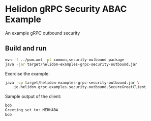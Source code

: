 # Helidon gRPC Security ABAC Example

An example gRPC outbound security

## Build and run

```bash
mvn -f ../pom.xml -pl common,security-outbound package
java -jar target/helidon-examples-grpc-security-outbound.jar
```

Exercise the example:
```bash
java -cp target/helidon-examples-grpc-security-outbound.jar \
    io.helidon.grpc.examples.security.outbound.SecureGreetClient
```

Sample output of the client:
```bash
bob
Greeting set to: MERHABA
bob
```

